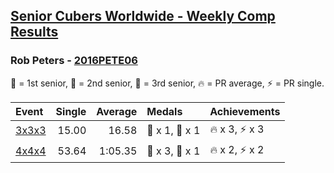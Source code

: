 <style>table {white-space: nowrap;}</style>

## [Senior Cubers Worldwide - Weekly Comp Results](/scw-comp/results/)
### Rob Peters - [2016PETE06](https://www.worldcubeassociation.org/persons/2016PETE06)

<span style="white-space: nowrap;">🥇 = 1st senior</span>, <span style="white-space: nowrap;">🥈 = 2nd senior</span>, <span style="white-space: nowrap;">🥉 = 3rd senior</span>, <span style="white-space: nowrap;">🔥 = PR average</span>, <span style="white-space: nowrap;">⚡ = PR single</span>.

| Event | Single | Average | Medals | Achievements|
| :-- | --: | --: | :-- | :-- |
| [3x3x3](333.md) | 15.00 | 16.58 | 🥈 x 1, 🥉 x 1 | 🔥 x 3, ⚡ x 3 |
| [4x4x4](444.md) | 53.64 | 1:05.35 | 🥈 x 3, 🥉 x 1 | 🔥 x 2, ⚡ x 2 |

<!-- Global site tag (gtag.js) - Google Analytics -->
<script async src="https://www.googletagmanager.com/gtag/js?id=UA-86348435-3"></script>
<script>window.dataLayer = window.dataLayer || []; function gtag() {dataLayer.push(arguments);} gtag('js', new Date()); gtag('config', 'UA-86348435-3');</script>
